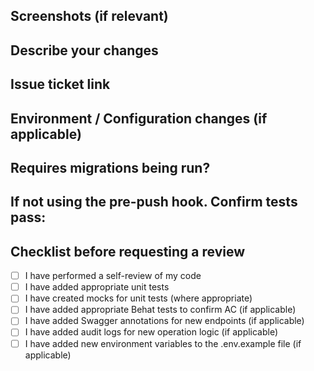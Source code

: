## Screenshots (if relevant)

## Describe your changes

## Issue ticket link

## Environment / Configuration changes (if applicable)

## Requires migrations being run?

## If not using the pre-push hook. Confirm tests pass:

## Checklist before requesting a review

- [ ] I have performed a self-review of my code
- [ ] I have added appropriate unit tests
- [ ] I have created mocks for unit tests (where appropriate)
- [ ] I have added appropriate Behat tests to confirm AC (if applicable)
- [ ] I have added Swagger annotations for new endpoints (if applicable)
- [ ] I have added audit logs for new operation logic (if applicable)
- [ ] I have added new environment variables to the .env.example file (if applicable)
